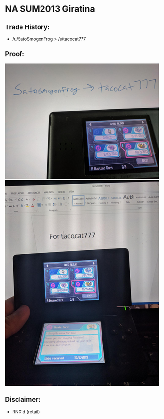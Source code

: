 # NA SUM2013 Giratina

## Trade History:
* /u/SatoSmogonFrog > /u/tacocat777

## Proof: 
![WonderCard1](./WonderCard1.jpg)
![WonderCard2](./WonderCard2.jpg)

## Disclaimer:
* RNG'd (retail)
